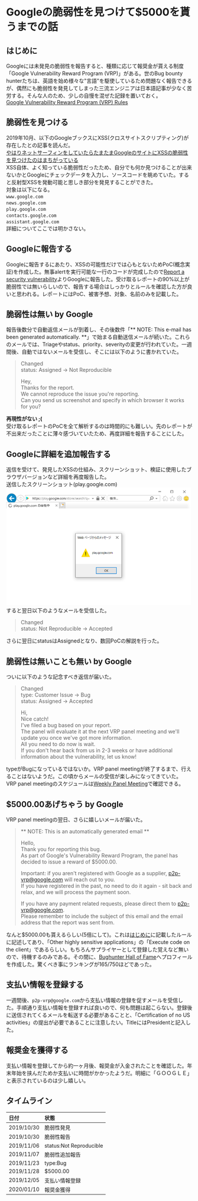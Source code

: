 # Googleの脆弱性を見つけて$5000を貰うまでの話

## はじめに
Googleには未発見の脆弱性を報告すると、種類に応じて報奨金が貰える制度「Google Vulnerability Reward Program (VRP)」がある。世のBug bounty hunterたちは、英語を始め様々な"言語"を駆使しているため問題なく報告できるが、偶然にも脆弱性を発見してしまった三流エンジニアは日本語記事が少なく苦労する。そんな人のため、少しの自慢を混ぜた記録を置いておく。  
[Google Vulnerability Reward Program (VRP) Rules](https://www.google.com/about/appsecurity/reward-program/)  

## 脆弱性を見つける
2019年10月、以下のGoogleブックスにXSS(クロスサイトスクリプティング)が存在したとの記事を読んだ。  
[やはりネットサーフィンをしていたらたまたまGoogleのサイトにXSSの脆弱性を見つけたのはまちがっている](http://nootropic.me/blog/blog/2016/09/20/%e3%82%84%e3%81%af%e3%82%8a%e3%83%8d%e3%83%83%e3%83%88%e3%82%b5%e3%83%bc%e3%83%95%e3%82%a3%e3%83%b3%e3%82%92%e3%81%97%e3%81%a6%e3%81%84%e3%81%9f%e3%82%89%e3%81%9f%e3%81%be%e3%81%9f%e3%81%begoogle/)  
XSS自体、よく知っている脆弱性だったため、自分でも何か見つけることが出来ないかとGoogleにチェックデータを入力し、ソースコードを眺めていた。すると反射型XSSを発動可能と思しき部分を発見することができた。  
対象は以下になる。  
`www.google.com`  
`news.google.com`  
`play.google.com`  
`contacts.google.com`  
`assistant.google.com`  
詳細についてここでは明かさない。  

## Googleに報告する
Googleに報告するにあたり、XSSの可能性だけでは心もとないためPoC(概念実証)を作成した。無事alertを実行可能な一行のコードが完成したので[Report a security vulnerability](https://goo.gl/vulnz)よりGoogleに報告した。受け取るレポートの90%以上が脆弱性では無いらしいので、報告する場合はしっかりとルールを確認した方が良いと思われる。レポートにはPoC、被害予想、対象、名前のみを記載した。  

## 脆弱性は無い by Google
報告後数分で自動返信メールが到着し、その後数件「** NOTE: This e-mail has been generated automatically. **」で始まる自動送信メールが続いた。これらのメールでは、Triageやstatus、priority、severityの変更が行われていた。一週間後、自動ではないメールを受信し、そこには以下のように書かれていた。  

>Changed  
>status:  Assigned  →  Not Reproducible  
>
>Hey,  
>Thanks for the report.  
>We cannot reproduce the issue you're reporting.  
>Can you send us screenshot and specify in which browser it works for you?  

**再現性がない ;(**  
受け取るレポートのPoCを全て解析するのは時間的にも難しい。先のレポートが不出来だったことに薄々感づいていたため、再度詳細を報告することにした。  

## Googleに詳細を追加報告する
返信を受けて、発見したXSSの仕組み、スクリーンショット、検証に使用したブラウザバージョンなど詳細を再度報告した。  
送信したスクリーンショット(play.google.com)  
<img src="screenshot.png" alt="screenshot" width="500">  
すると翌日以下のようなメールを受信した。  

>Changed  
>status:  Not Reproducible  →  Accepted  

さらに翌日にstatusはAssignedとなり、数回PoCの解説を行った。  

## 脆弱性は無いことも無い by Google
ついに以下のような記念すべき返信が届いた。  

>Changed  
>type:  Customer Issue  →  Bug  
>status:  Assigned  →  Accepted  
>
>Hi,  
>Nice catch!  
>I've filed a bug based on your report.  
>The panel will evaluate it at the next VRP panel meeting and we'll update you once we've got more information.  
>All you need to do now is wait.  
>If you don't hear back from us in 2-3 weeks or have additional information about the vulnerability, let us know!  

typeがBugになっているではないか。VRP panel meetingが終了するまで、行えることはないようだ。この頃からメールの受信が楽しみになってきていた。
VRP panel meetingのスケジュールは[Weekly Panel Meeting](https://sites.google.com/site/bughunteruniversity/behind-the-scenes/rewards-philosophy/weekly-panel-meeting)で確認できる。  

## $5000.00あげちゃう by Google
VRP panel meetingの翌日、さらに嬉しいメールが届いた。  

>** NOTE: This is an automatically generated email **  
>
>Hello,  
>Thank you for reporting this bug.  
>As part of Google's Vulnerability Reward Program, the panel has decided to issue a reward of $5000.00.  
>
>Important: if you aren't registered with Google as a supplier, p2p-vrp@google.com will reach out to you.  
>If you have registered in the past, no need to do it again - sit back and relax, and we will process the payment soon.  
>
>If you have any payment related requests, please direct them to p2p-vrp@google.com.  
>Please remember to include the subject of this email and the email address that the report was sent from.  

なんと$5000.00も貰えるらしい(5倍にして)。これは[はじめに](#はじめに)に記載したルールに記述してあり、「Other highly sensitive applications」の「Execute code on the client」であるらしい。もちろんサプライヤーとして登録した覚えなど無いので、待機するのみである。その間に、[Bughunter Hall of Fame](https://bughunter.withgoogle.com/rank/hof)へプロフィールを作成した。驚くべき事にランキングが165/750ほどであった。  

## 支払い情報を登録する
一週間後、`p2p-vrp@google.com`から支払い情報の登録を促すメールを受信した。手順通り支払い情報を登録すれば良いので、何も問題は起こらない。登録後に送信されてくるメールを転送する必要があることと、「Certification of no US activities」の提出が必要であることに注意したい。TitleにはPresidentと記入した。  

## 報奨金を獲得する
支払い情報を登録してから約一ヶ月後、報奨金が入金されたことを確認した。年末年始を挟んだためか支払いに時間がかかったようだ。明細に「ＧＯＯＧＬＥ」と表示されているのは少し嬉しい。  

## タイムライン
| 日付 | 状態 |
| :-- | :-- |
| 2019/10/30 | 脆弱性発見 |
| 2019/10/30 | 脆弱性報告 |
| 2019/11/06 | status:Not Reproducible |
| 2019/11/07 | 脆弱性追加報告 |
| 2019/11/23 | type:Bug |
| 2019/11/28 | $5000.00 |
| 2019/12/05 | 支払い情報登録 |
| 2020/01/10 | 報奨金獲得 |
